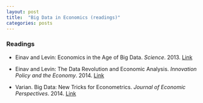 ```yaml
---
layout: post
title:  "Big Data in Economics (readings)"
categories: posts
---
```


### Readings

- Einav and Levin: Economics in the Age of Big Data. *Science*. 2013. [Link](http://www.sciencemag.org/content/346/6210/1243089.full.pdf?keytype=ref&siteid=sci&ijkey=Jj7wCy7hhth4M)

- Einav and Levin: The Data Revolution and Economic Analysis. *Innovation Policy and the Economy*. 2014. [Link](http://web.stanford.edu/~jdlevin/Papers/BigData.pdf)

- Varian. Big Data: New Tricks for Econometrics. *Journal of Economic Perspectives*. 2014. [Link](http://pubs.aeaweb.org/doi/pdfplus/10.1257/jep.28.2.3)
